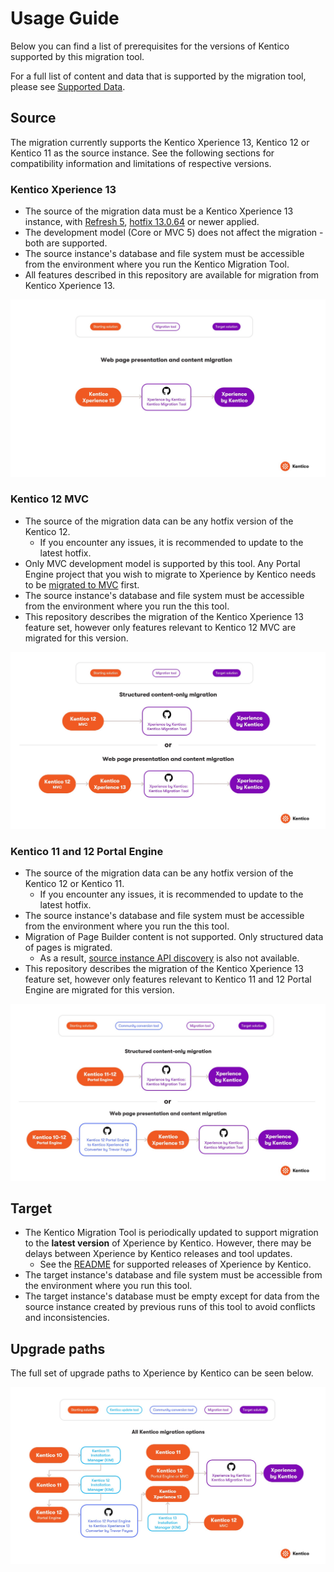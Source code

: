 # Usage Guide

Below you can find a list of prerequisites for the versions of Kentico supported by this migration tool.

For a full list of content and data that is supported by the migration tool, please see [Supported Data](/docs/Supported-Data.md).

## Source

The migration currently supports the Kentico Xperience 13, Kentico 12 or Kentico 11 as the source instance. See the following sections for compatibility information and limitations of respective versions.

### Kentico Xperience 13

- The source of the migration data must be a Kentico Xperience 13 instance, with [Refresh 5](https://docs.kentico.com/13/release-notes-xperience-13#ReleasenotesXperience13-Ref5), [hotfix 13.0.64](https://devnet.kentico.com/download/hotfixes) or newer applied.
- The development model (Core or MVC 5) does not affect the migration - both are supported.
- The source instance's database and file system must be accessible from the environment where you run the Kentico Migration Tool.
- All features described in this repository are available for migration from Kentico Xperience 13.

[![Kentico Xperience 13 upgrade paths](/images/xperience-by-kentico-migration-toolkit-kentico-migration-tool-kentico-xperience-13-embedded.jpg)](/images/xperience-by-kentico-migration-toolkit-kentico-migration-tool-kentico-xperience-13-embedded.jpg)

### Kentico 12 MVC

- The source of the migration data can be any hotfix version of the Kentico 12.
  - If you encounter any issues, it is recommended to update to the latest hotfix.
- Only MVC development model is supported by this tool. Any Portal Engine project that you wish to migrate to Xperience by Kentico needs to be [migrated to MVC](https://www.youtube.com/watch?v=g2oeHU0h1e0) first.
- The source instance's database and file system must be accessible from the environment where you run the this tool.
- This repository describes the migration of the Kentico Xperience 13 feature set, however only features relevant to Kentico 12 MVC are migrated for this version.

[![Kentico Xperience 12 MVC upgrade paths](/images/xperience-by-kentico-migration-toolkit-kentico-migration-tool-kentico-12-mvc-embedded.jpg)](/images/xperience-by-kentico-migration-toolkit-kentico-migration-tool-kentico-12-mvc-embedded.jpg)

### Kentico 11 and 12 Portal Engine

- The source of the migration data can be any hotfix version of the Kentico 12 or Kentico 11.
  - If you encounter any issues, it is recommended to update to the latest hotfix.
- The source instance's database and file system must be accessible from the environment where you run the this tool.
- Migration of Page Builder content is not supported. Only structured data of pages is migrated.
  - As a result, [source instance API discovery](/Migration.Toolkit.CLI/README.md#source-instance-api-discovery) is also not available.
- This repository describes the migration of the Kentico Xperience 13 feature set, however only features relevant to Kentico 11 and 12 Portal Engine are migrated for this version.

[![Kentico Xperience Portal Engine upgrade paths](/images/xperience-by-kentico-migration-toolkit-kentico-migration-tool-kentico-10-12-portal-engine-embedded.jpg)](/images/xperience-by-kentico-migration-toolkit-kentico-migration-tool-kentico-10-12-portal-engine-embedded.jpg)

## Target

- The Kentico Migration Tool is periodically updated to support migration to the **latest version** of Xperience by Kentico. However, there may be delays between Xperience by Kentico releases and tool updates.
  - See the [README](/README.md#library-version-matrix) for supported releases of Xperience by Kentico.
- The target instance's database and file system must be accessible from the environment where you run this tool.
- The target instance's database must be empty except for data from the source instance created by previous runs of this tool to avoid conflicts and inconsistencies.

## Upgrade paths

The full set of upgrade paths to Xperience by Kentico can be seen below.

[![Full Kentico upgrade paths to Xperience by Kentico](/images/xperience-by-kentico-migration-toolkit-kentico-migration-tool-full-embedded.jpg)](/images/xperience-by-kentico-migration-toolkit-kentico-migration-tool-full-embedded.jpg)

